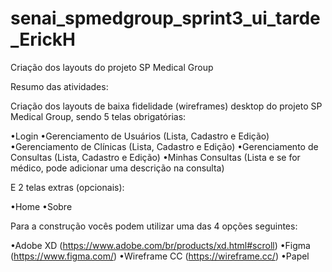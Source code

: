 # senai_spmedgroup_sprint3_ui_tarde_ErickH
Criação dos layouts do projeto SP Medical Group

Resumo das atividades:

Criação dos layouts de baixa fidelidade (wireframes) desktop do projeto SP Medical Group, sendo 5 telas obrigatórias:


•Login
•Gerenciamento de Usuários (Lista, Cadastro e Edição)
•Gerenciamento de Clínicas (Lista, Cadastro e Edição)
•Gerenciamento de Consultas (Lista, Cadastro e Edição)
•Minhas Consultas (Lista e se for médico, pode adicionar uma descrição na consulta)

E 2 telas extras (opcionais):

•Home
•Sobre

Para a construção vocês podem utilizar uma das 4 opções seguintes:

•Adobe XD (https://www.adobe.com/br/products/xd.html#scroll)
•Figma (https://www.figma.com/)
•Wireframe CC (https://wireframe.cc/)
•Papel
